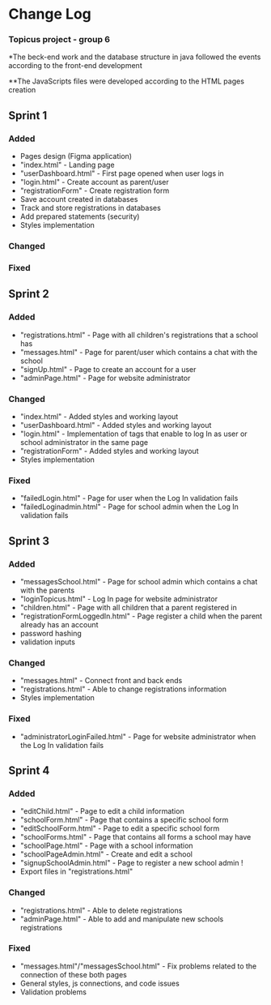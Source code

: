 # Change Log
### Topicus project - group 6

*The beck-end work and the database structure in java followed the events according to the front-end development

**The JavaScripts files were developed according to the HTML pages creation

## Sprint 1
### Added
- Pages design (Figma application)
- "index.html" - Landing page 
- "userDashboard.html" - First page opened when user logs in
- "login.html" - Create account as parent/user
- "registrationForm" - Create registration form
- Save account created in databases
- Track and store registrations in databases
- Add prepared statements (security)
- Styles implementation
### Changed
### Fixed
 
## Sprint 2
### Added
- "registrations.html" - Page with all children's registrations that a school has
- "messages.html" - Page for parent/user which contains a chat with the school
- "signUp.html" - Page to create an account for a user
- "adminPage.html" - Page for website administrator
### Changed
- "index.html" - Added styles and working layout
- "userDashboard.html" - Added styles and working layout
- "login.html" - Implementation of tags that enable to log In as user or school administrator in the same page
- "registrationForm" - Added styles and working layout
- Styles implementation
### Fixed
- "failedLogin.html" - Page for user when the Log In validation fails
- "failedLoginadmin.html" - Page for school admin when the Log In validation fails

## Sprint 3
### Added
- "messagesSchool.html" - Page for school admin which contains a chat with the parents
- "loginTopicus.html" - Log In page for website administrator
- "children.html" - Page with all children that a parent registered in
- "registrationFormLoggedIn.html" - Page register a child when the parent already has an account
- password hashing
- validation inputs
### Changed
- "messages.html" - Connect front and back ends
- "registrations.html" - Able to change registrations information
- Styles implementation
### Fixed
- "administratorLoginFailed.html" - Page for website administrator when the Log In validation fails

## Sprint 4
### Added
- "editChild.html" - Page to edit a child information
- "schoolForm.html" - Page that contains a specific school form
- "editSchoolForm.html" - Page to edit a specific school form
- "schoolForms.html" - Page that contains all forms a school may have
- "schoolPage.html" - Page with a school information
- "schoolPageAdmin.html" - Create and edit a school
- "signupSchoolAdmin.html" - Page to register a new school admin !
- Export files in "registrations.html"
### Changed
- "registrations.html" - Able to delete registrations
- "adminPage.html" - Able to add and manipulate new schools registrations
### Fixed
- "messages.html"/"messagesSchool.html" - Fix problems related to the connection of these both pages
- General styles, js connections, and code issues
- Validation problems